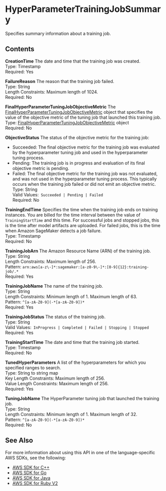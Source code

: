 # HyperParameterTrainingJobSummary<a name="API_HyperParameterTrainingJobSummary"></a>

Specifies summary information about a training job\.

## Contents<a name="API_HyperParameterTrainingJobSummary_Contents"></a>

 **CreationTime**   <a name="SageMaker-Type-HyperParameterTrainingJobSummary-CreationTime"></a>
The date and time that the training job was created\.  
Type: Timestamp  
Required: Yes

 **FailureReason**   <a name="SageMaker-Type-HyperParameterTrainingJobSummary-FailureReason"></a>
The reason that the training job failed\.   
Type: String  
Length Constraints: Maximum length of 1024\.  
Required: No

 **FinalHyperParameterTuningJobObjectiveMetric**   <a name="SageMaker-Type-HyperParameterTrainingJobSummary-FinalHyperParameterTuningJobObjectiveMetric"></a>
The [FinalHyperParameterTuningJobObjectiveMetric](API_FinalHyperParameterTuningJobObjectiveMetric.md) object that specifies the value of the objective metric of the tuning job that launched this training job\.  
Type: [FinalHyperParameterTuningJobObjectiveMetric](API_FinalHyperParameterTuningJobObjectiveMetric.md) object  
Required: No

 **ObjectiveStatus**   <a name="SageMaker-Type-HyperParameterTrainingJobSummary-ObjectiveStatus"></a>
The status of the objective metric for the training job:  
+ Succeeded: The final objective metric for the training job was evaluated by the hyperparameter tuning job and used in the hyperparameter tuning process\.
+ Pending: The training job is in progress and evaluation of its final objective metric is pending\.
+ Failed: The final objective metric for the training job was not evaluated, and was not used in the hyperparameter tuning process\. This typically occurs when the training job failed or did not emit an objective metric\.
Type: String  
Valid Values:` Succeeded | Pending | Failed`   
Required: No

 **TrainingEndTime**   <a name="SageMaker-Type-HyperParameterTrainingJobSummary-TrainingEndTime"></a>
Specifies the time when the training job ends on training instances\. You are billed for the time interval between the value of `TrainingStartTime` and this time\. For successful jobs and stopped jobs, this is the time after model artifacts are uploaded\. For failed jobs, this is the time when Amazon SageMaker detects a job failure\.  
Type: Timestamp  
Required: No

 **TrainingJobArn**   <a name="SageMaker-Type-HyperParameterTrainingJobSummary-TrainingJobArn"></a>
The Amazon Resource Name \(ARN\) of the training job\.  
Type: String  
Length Constraints: Maximum length of 256\.  
Pattern: `arn:aws[a-z\-]*:sagemaker:[a-z0-9\-]*:[0-9]{12}:training-job/.*`   
Required: Yes

 **TrainingJobName**   <a name="SageMaker-Type-HyperParameterTrainingJobSummary-TrainingJobName"></a>
The name of the training job\.  
Type: String  
Length Constraints: Minimum length of 1\. Maximum length of 63\.  
Pattern: `^[a-zA-Z0-9](-*[a-zA-Z0-9])*`   
Required: Yes

 **TrainingJobStatus**   <a name="SageMaker-Type-HyperParameterTrainingJobSummary-TrainingJobStatus"></a>
The status of the training job\.  
Type: String  
Valid Values:` InProgress | Completed | Failed | Stopping | Stopped`   
Required: Yes

 **TrainingStartTime**   <a name="SageMaker-Type-HyperParameterTrainingJobSummary-TrainingStartTime"></a>
The date and time that the training job started\.  
Type: Timestamp  
Required: No

 **TunedHyperParameters**   <a name="SageMaker-Type-HyperParameterTrainingJobSummary-TunedHyperParameters"></a>
A list of the hyperparameters for which you specified ranges to search\.  
Type: String to string map  
Key Length Constraints: Maximum length of 256\.  
Value Length Constraints: Maximum length of 256\.  
Required: Yes

 **TuningJobName**   <a name="SageMaker-Type-HyperParameterTrainingJobSummary-TuningJobName"></a>
The HyperParameter tuning job that launched the training job\.  
Type: String  
Length Constraints: Minimum length of 1\. Maximum length of 32\.  
Pattern: `^[a-zA-Z0-9](-*[a-zA-Z0-9])*`   
Required: No

## See Also<a name="API_HyperParameterTrainingJobSummary_SeeAlso"></a>

For more information about using this API in one of the language\-specific AWS SDKs, see the following:
+  [AWS SDK for C\+\+](https://docs.aws.amazon.com/goto/SdkForCpp/sagemaker-2017-07-24/HyperParameterTrainingJobSummary) 
+  [AWS SDK for Go](https://docs.aws.amazon.com/goto/SdkForGoV1/sagemaker-2017-07-24/HyperParameterTrainingJobSummary) 
+  [AWS SDK for Java](https://docs.aws.amazon.com/goto/SdkForJava/sagemaker-2017-07-24/HyperParameterTrainingJobSummary) 
+  [AWS SDK for Ruby V2](https://docs.aws.amazon.com/goto/SdkForRubyV2/sagemaker-2017-07-24/HyperParameterTrainingJobSummary) 
